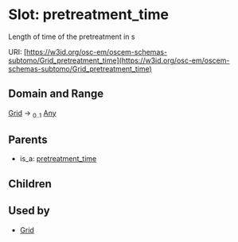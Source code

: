 
# Slot: pretreatment_time

Length of time of the pretreatment in s

URI: [https://w3id.org/osc-em/oscem-schemas-subtomo/Grid_pretreatment_time](https://w3id.org/osc-em/oscem-schemas-subtomo/Grid_pretreatment_time)


## Domain and Range

[Grid](Grid.md) &#8594;  <sub>0..1</sub> [Any](Any.md)

## Parents

 *  is_a: [pretreatment_time](pretreatment_time.md)

## Children


## Used by

 * [Grid](Grid.md)
